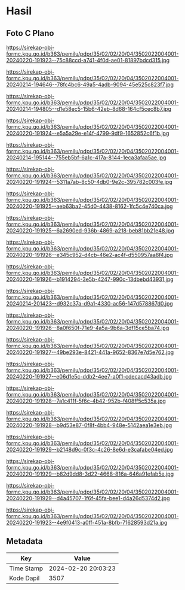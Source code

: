 # Hasil

## Foto C Plano

https://sirekap-obj-formc.kpu.go.id/b363/pemilu/pdpr/35/02/02/20/04/3502022004001-20240220-191923--75c88ccd-a741-4f0d-ae01-81897bdcd315.jpg

https://sirekap-obj-formc.kpu.go.id/b363/pemilu/pdpr/35/02/02/20/04/3502022004001-20240214-194646--78fc4bc6-49a5-4adb-9094-45e525c823f7.jpg

https://sirekap-obj-formc.kpu.go.id/b363/pemilu/pdpr/35/02/02/20/04/3502022004001-20240214-194805--d1e58ec5-15b6-42eb-8d68-164cf5cec8b7.jpg

https://sirekap-obj-formc.kpu.go.id/b363/pemilu/pdpr/35/02/02/20/04/3502022004001-20240220-191924--e5a5a29e-e14f-4799-9df9-1652852c6f1b.jpg

https://sirekap-obj-formc.kpu.go.id/b363/pemilu/pdpr/35/02/02/20/04/3502022004001-20240214-195144--755eb5bf-6a1c-417a-8144-1eca3afaa5ae.jpg

https://sirekap-obj-formc.kpu.go.id/b363/pemilu/pdpr/35/02/02/20/04/3502022004001-20240220-191924--5311a7ab-8c50-4db0-9e2c-395782c003fe.jpg

https://sirekap-obj-formc.kpu.go.id/b363/pemilu/pdpr/35/02/02/20/04/3502022004001-20240220-191925--aeb63ba2-45d0-4438-8162-1fc5c4e740ca.jpg

https://sirekap-obj-formc.kpu.go.id/b363/pemilu/pdpr/35/02/02/20/04/3502022004001-20240220-191925--6a2690ed-936b-4869-a218-beb81bb21e48.jpg

https://sirekap-obj-formc.kpu.go.id/b363/pemilu/pdpr/35/02/02/20/04/3502022004001-20240220-191926--e345c952-d4cb-46e2-ac4f-d550957aa8f4.jpg

https://sirekap-obj-formc.kpu.go.id/b363/pemilu/pdpr/35/02/02/20/04/3502022004001-20240220-191926--b1914294-3e5b-4247-990c-13dbebd43931.jpg

https://sirekap-obj-formc.kpu.go.id/b363/pemilu/pdpr/35/02/02/20/04/3502022004001-20240214-201423--d932c37a-d9a1-4330-ac56-147d578867d0.jpg

https://sirekap-obj-formc.kpu.go.id/b363/pemilu/pdpr/35/02/02/20/04/3502022004001-20240220-191926--8a0f650f-71e9-4a5a-9b6a-3df15ce5ba74.jpg

https://sirekap-obj-formc.kpu.go.id/b363/pemilu/pdpr/35/02/02/20/04/3502022004001-20240220-191927--49be293e-8421-441a-9652-8367e7d5e762.jpg

https://sirekap-obj-formc.kpu.go.id/b363/pemilu/pdpr/35/02/02/20/04/3502022004001-20240220-191927--e06d1e5c-ddb2-4ee7-a0f1-cdecacd43adb.jpg

https://sirekap-obj-formc.kpu.go.id/b363/pemilu/pdpr/35/02/02/20/04/3502022004001-20240220-191928--7a1c411f-5f6c-4b42-952b-f408ff5c535a.jpg

https://sirekap-obj-formc.kpu.go.id/b363/pemilu/pdpr/35/02/02/20/04/3502022004001-20240220-191928--b9d53e87-0f8f-4bb4-948e-5142aea1e3eb.jpg

https://sirekap-obj-formc.kpu.go.id/b363/pemilu/pdpr/35/02/02/20/04/3502022004001-20240220-191929--b2148d9c-0f3c-4c26-8e6d-e3cafabe04ed.jpg

https://sirekap-obj-formc.kpu.go.id/b363/pemilu/pdpr/35/02/02/20/04/3502022004001-20240220-191929--b82d9dd8-3d22-4668-816a-646a91efab5e.jpg

https://sirekap-obj-formc.kpu.go.id/b363/pemilu/pdpr/35/02/02/20/04/3502022004001-20240220-191929--d4a45707-1f6f-45fa-bee1-d4a26d5374d2.jpg

https://sirekap-obj-formc.kpu.go.id/b363/pemilu/pdpr/35/02/02/20/04/3502022004001-20240220-191923--4e9f0413-a0ff-451a-8bfb-71628593d21a.jpg


## Metadata

| Key        | Value               |
| ---------- | ------------------- |
| Time Stamp | 2024-02-20 20:03:23 |
| Kode Dapil | 3507                |




